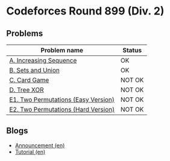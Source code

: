 # Codeforces Round 899 (Div. 2)

## Problems

|Problem name|Status|
|------------|---------|
| [A. Increasing Sequence](problems/A._Increasing_Sequence.md)|OK|
| [B. Sets and Union](problems/B._Sets_and_Union.md)|OK|
| [C. Card Game](problems/C._Card_Game.md)|NOT OK|
| [D. Tree XOR](problems/D._Tree_XOR.md)|NOT OK|
| [E1. Two Permutations (Easy Version)](problems/E1._Two_Permutations_(Easy_Version).md)|NOT OK|
| [E2. Two Permutations (Hard Version)](problems/E2._Two_Permutations_(Hard_Version).md)|NOT OK|
## Blogs

- [Announcement (en)](blogs/Announcement_(en).md)
- [Tutorial (en)](blogs/Tutorial_(en).md)

